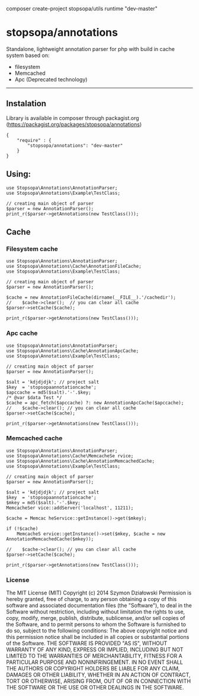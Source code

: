 composer create-project stopsopa/utils runtime "dev-master"


<h1>stopsopa/annotations</h1>

Standalone, lightweight annotation parser for php with build in cache system based on:

  - filesystem
  - Memcached
  - Apc (Deprecated technology)


***



## Instalation

Library is available in composer through packagist.org (https://packagist.org/packages/stopsopa/annotations)

    {
        "require" : {
            "stopsopa/annotations": "dev-master"
        }
    }

## Using: 


    use Stopsopa\Annotations\AnnotationParser;
    use Stopsopa\Annotations\Example\TestClass; 

    // creating main object of parser
    $parser = new AnnotationParser(); 
    print_r($parser->getAnnotations(new TestClass()));

## Cache

### Filesystem cache

    use Stopsopa\Annotations\AnnotationParser;
    use Stopsopa\Annotations\Cache\AnnotationFileCache;
    use Stopsopa\Annotations\Example\TestClass; 

    // creating main object of parser
    $parser = new AnnotationParser(); 
    
    $cache = new AnnotationFileCache(dirname(__FILE__).'/cachedir');
    //    $cache->clear();  // you can clear all cache 
    $parser->setCache($cache);

    print_r($parser->getAnnotations(new TestClass()));

### Apc cache

    use Stopsopa\Annotations\AnnotationParser;
    use Stopsopa\Annotations\Cache\AnnotationApcCache;
    use Stopsopa\Annotations\Example\TestClass; 

    // creating main object of parser
    $parser = new AnnotationParser(); 
    
    $salt = 'kdjdjdjk'; // project salt
    $key  = 'stopsopaannotationcache';
    $apccache = md5($salt).'-'.$key;
    /* @var $data Test */
    $cache = apc_fetch($apccache) ?: new AnnotationApcCache($apccache); 
    //    $cache->clear(); // you can clear all cache 
    $parser->setCache($cache);

    print_r($parser->getAnnotations(new TestClass()));


### Memcached cache

    use Stopsopa\Annotations\AnnotationParser;
    use Stopsopa\Annotations\Cache\MemcacheSe rvice;
    use Stopsopa\Annotations\Cache\AnnotationMemcachedCache;
    use Stopsopa\Annotations\Example\TestClass; 

    // creating main object of parser
    $parser = new AnnotationParser(); 
    
    $salt = 'kdjdjdjk'; // project salt
    $key  = 'stopsopaannotationcache';
    $mkey = md5($salt).'-'.$key;
    MemcacheSer vice::addServer('localhost', 11211); 
    
    $cache = Memcac heService::getInstance()->get($mkey);
    
    if (!$cache) 
        MemcacheS ervice::getInstance()->set($mkey, $cache = new AnnotationMemcachedCache($mkey));    
    
    //    $cache->clear(); // you can clear all cache 
    $parser->setCache($cache);

    print_r($parser->getAnnotations(new TestClass()));



### License

The MIT License (MIT)
Copyright (c) 2014 Szymon Działowski
Permission is hereby granted, free of charge, to any person obtaining a copy of this software and associated documentation files (the "Software"), to deal in the Software without restriction, including without limitation the rights to use, copy, modify, merge, publish, distribute, sublicense, and/or sell copies of the Software, and to permit persons to whom the Software is furnished to do so, subject to the following conditions:
The above copyright notice and this permission notice shall be included in all copies or substantial portions of the Software.
THE SOFTWARE IS PROVIDED "AS IS", WITHOUT WARRANTY OF ANY KIND, EXPRESS OR IMPLIED, INCLUDING BUT NOT LIMITED TO THE WARRANTIES OF MERCHANTABILITY, FITNESS FOR A PARTICULAR PURPOSE AND NONINFRINGEMENT. IN NO EVENT SHALL THE AUTHORS OR COPYRIGHT HOLDERS BE LIABLE FOR ANY CLAIM, DAMAGES OR OTHER LIABILITY, WHETHER IN AN ACTION OF CONTRACT, TORT OR OTHERWISE, ARISING FROM, OUT OF OR IN CONNECTION WITH THE SOFTWARE OR THE USE OR OTHER DEALINGS IN THE SOFTWARE.

